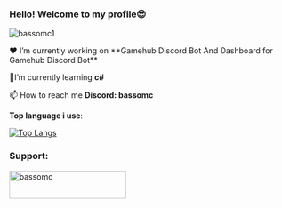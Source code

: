### Hello! Welcome to my profile😎
<p align="left"> <img src="https://komarev.com/ghpvc/?username=bassomc1&label=Profile%20views&color=0e75b6&style=flat" alt="bassomc1" /> </p>
❤ I’m currently working on **Gamehub Discord Bot And Dashboard for Gamehub Discord Bot**

🧠I’m currently learning **c#**

📫 How to reach me **Discord: bassomc**

**Top language i use**:


[![Top Langs](https://github-readme-stats.vercel.app/api/top-langs/?username=BassoMC1&layout=compact&theme=vision-friendly-dark)](https://github.com/BassoMC1)


<h3 align="left">Support:</h3>
<p><a href="https://ko-fi.com/bassomc"> <img align="left" src="https://cdn.ko-fi.com/cdn/kofi3.png?v=3" height="50" width="210" alt="bassomc" /></a></p><br>
